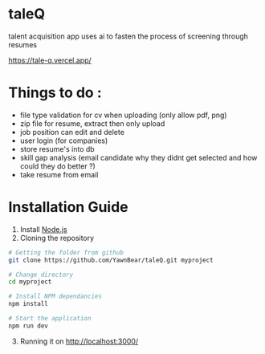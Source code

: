 # taleQ
talent acquisition app uses ai to fasten the process of screening through resumes 

https://tale-q.vercel.app/

# Things to do : 
- file type validation for cv when uploading (only allow pdf, png)
- zip file for resume, extract then only upload
- job position can edit and delete
- user login (for companies)
- store resume's into db 
- skill gap analysis (email candidate why they didnt get selected and how could they do better ?)
- take resume from email 


# Installation Guide 
1. Install [Node.js](https://nodejs.org/en/download)
2. Cloning the repository
``` bash
# Getting the folder from github 
git clone https://github.com/YawnBear/taleQ.git myproject

# Change directory 
cd myproject

# Install NPM dependancies
npm install

# Start the application
npm run dev
```
3. Running it on [http://localhost:3000/](http://localhost:3000/)